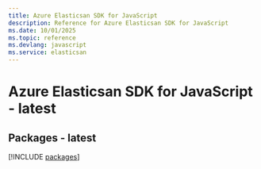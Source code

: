 ```yaml
---
title: Azure Elasticsan SDK for JavaScript
description: Reference for Azure Elasticsan SDK for JavaScript
ms.date: 10/01/2025
ms.topic: reference
ms.devlang: javascript
ms.service: elasticsan
---
```

# Azure Elasticsan SDK for JavaScript - latest
## Packages - latest
[!INCLUDE [packages](elasticsan-index.md)]